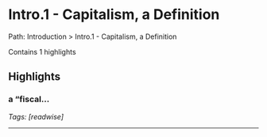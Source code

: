 # Intro.1 - Capitalism, a Definition

Path: Introduction > Intro.1 - Capitalism, a Definition

Contains 1 highlights

## Highlights

### a “fiscal…  
*Tags: [readwise]*

---

